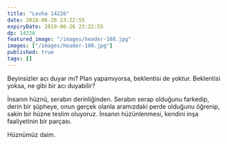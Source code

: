 ```yaml
---
title: "Levha 14226"
date: 2018-06-26 23:22:55
expiryDate: 2019-06-26 23:22:55
dp: 14226
featured_image: "/images/header-108.jpg"
images: ["/images/header-108.jpg"]
published: true
tags: []
---
```




Beyinsizler acı duyar mı? Plan yapamıyorsa, beklentisi de yoktur. Beklentisi
yoksa, ne gibi bir acı duyabilir?

İnsanın hüznü, serabın derinliğinden. Serabın serap olduğunu farkedip, derin bir
şüpheye, onun gerçek olanla aramızdaki perde olduğunu öğrenip, sakin bir hüzne
teslim oluyoruz. İnsanın hüzünlenmesi, kendini inşa faaliyetinin bir parçası.

Hüznümüz daim.

